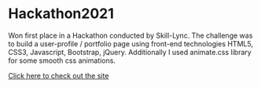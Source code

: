 # Hackathon2021
Won first place in a Hackathon conducted by Skill-Lync. The challenge was to build a user-profile / portfolio page using front-end technologies HTML5, CSS3, Javascript, Bootstrap, jQuery. Additionally I used animate.css library for some smooth css animations. 

[Click here to check out the site](https://adithkrishnan98.github.io/Hackathon2021/Hackathon/)
